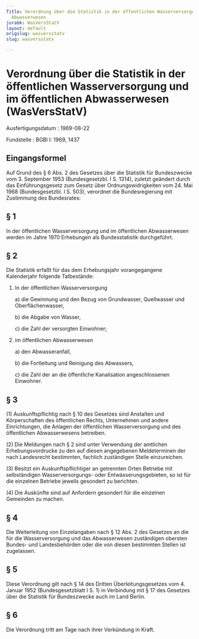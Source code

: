 ```yaml
---
Title: Verordnung über die Statistik in der öffentlichen Wasserversorgung und im öffentlichen
  Abwasserwesen
jurabk: WasVersStatV
layout: default
origslug: wasversstatv
slug: wasversstatv

---
```


# Verordnung über die Statistik in der öffentlichen Wasserversorgung und im öffentlichen Abwasserwesen (WasVersStatV)

Ausfertigungsdatum
:   1969-08-22

Fundstelle
:   BGBl I: 1969, 1437



## Eingangsformel

Auf Grund des § 6 Abs. 2 des Gesetzes über die Statistik für Bundeszwecke vom 3. September 1953 (Bundesgesetzbl. I S. 1314), zuletzt geändert durch das Einführungsgesetz zum Gesetz über Ordnungswidrigkeiten vom 24. Mai 1968 (Bundesgesetzbl. I S. 503), verordnet die Bundesregierung mit Zustimmung des Bundesrates:


## § 1

In der öffentlichen Wasserversorgung und im öffentlichen Abwasserwesen werden im Jahre 1970 Erhebungen als Bundesstatistik durchgeführt.


## § 2

Die Statistik erfaßt für das dem Erhebungsjahr vorangegangene Kalenderjahr folgende Tatbestände:

1.  In der öffentlichen Wasserversorgung

    a)  die Gewinnung und den Bezug von Grundwasser, Quellwasser und Oberflächenwasser,


    b)  die Abgabe von Wasser,


    c)  die Zahl der versorgten Einwohner;





2.  im öffentlichen Abwasserwesen

    a)  den Abwasseranfall,


    b)  die Fortleitung und Reinigung des Abwassers,


    c)  die Zahl der an die öffentliche Kanalisation angeschlossenen Einwohner.








## § 3

(1) Auskunftspflichtig nach § 10 des Gesetzes sind Anstalten und Körperschaften des öffentlichen Rechts, Unternehmen und andere Einrichtungen, die Anlagen der öffentlichen Wasserversorgung und des öffentlichen Abwasserwesens betreiben.

(2) Die Meldungen nach § 2 sind unter Verwendung der amtlichen Erhebungsvordrucke zu den auf diesen angegebenen Meldeterminen der nach Landesrecht bestimmten, fachlich zuständigen Stelle einzureichen.

(3) Besitzt ein Auskunftspflichtiger an getrennten Orten Betriebe mit selbständigen Wasserversorgungs- oder Entwässerungsgebieten, so ist für die einzelnen Betriebe jeweils gesondert zu berichten.

(4) Die Auskünfte sind auf Anfordern gesondert für die einzelnen Gemeinden zu machen.


## § 4

Die Weiterleitung von Einzelangaben nach § 12 Abs. 2 des Gesetzes an die für die Wasserversorgung und das Abwasserwesen zuständigen obersten Bundes- und Landesbehörden oder die von diesen bestimmten Stellen ist zugelassen.


## § 5

Diese Verordnung gilt nach § 14 des Dritten Überleitungsgesetzes vom 4. Januar 1952 (Bundesgesetzblatt I S. 1) in Verbindung mit § 17 des Gesetzes über die Statistik für Bundeszwecke auch im Land Berlin.


## § 6

Die Verordnung tritt am Tage nach ihrer Verkündung in Kraft.

